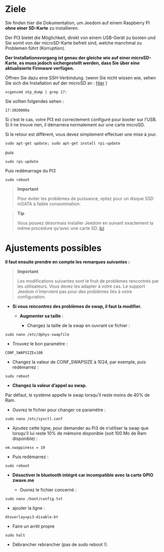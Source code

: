 Ziele 
========

Sie finden hier die Dokumentation, um Jeedom auf einem Raspberry PI **ohne einer SD-Karte** zu installieren.

Der PI3 bietet die Möglichkeit, direkt von einem USB-Gerät zu booten und Sie somit von der microSD-Karte befreit sind, welche manchmal zu Problemen führt (Korruption).

**Der Installationsvorgang ist genau der gleiche wie auf einer microSD-Karte,
es muss jedoch sichergestellt werden, dass Sie über eine aktualisierte
Firmware verfügen.**

Öffnen Sie dazu eine SSH-Verbindung. (wenn Sie nicht wissen wie, sehen Sie sich die Installation auf der microSD an :
[Hier](https://jeedom.github.io/documentation/installation/fr_FR/index.html)
)

    vcgencmd otp_dump | grep 17:

Sie sollten folgendes sehen :

    17:3020000a

Si c’est le cas, votre PI3 est correctement configuré pour booter sur
l’USB. Si il ne trouve rien, il démarrera normalement sur une carte
microSD.

Si le retour est différent, vous devez simplement effectuer une mise à
jour.

    sudo apt-get update; sudo apt-get install rpi-update

puis

    sudo rpi-update

Puis redémarrage du PI3

    sudo reboot

> **Important**
>
> Pour éviter les problèmes de puissance, optez pour un disque SSD mSATA
> à faible consommation.

> **Tip**
>
> Vous pouvez désormais installer Jeedom en suivant exactement la même
> procédure qu’avec une carte SD.
> [Ici](https://jeedom.github.io/documentation/installation/fr_FR/index.html)

Ajustements possibles 
=====================

**Il faut ensuite prendre en compte les remarques suivantes :**

> **Important**
>
> Les modifications suivantes sont le fruit de problèmes rencontrés par
> les utilisateurs. Vous devez les adapter à votre cas. Le support
> Jeedom n’intervient pas pour des problèmes liés à votre configuration.

-   **Si vous rencontrez des problèmes de swap, il faut la modifier.**

    -   **Augmenter sa taille** :

        -   Changez la taille de la swap en ouvrant ce fichier :

<!-- -->

    sudo nano /etc/dphys-swapfile

-   Trouvez le bon paramètre :

<!-- -->

    CONF_SWAPSIZE=100

-   Changez la valeur de CONF\_SWAPSIZE à 1024, par exemple, puis
    redémarrez :

<!-- -->

    sudo reboot

-   **Changez la valeur d’appel au swap.**

Par défaut, le système appelle le swap lorsqu’il reste moins de 40% de
Ram.

-   Ouvrez le fichier pour changer ce paramètre :

<!-- -->

    sudo nano /etc/sysctl.conf

-   Ajoutez cette ligne, pour demander au Pi3 de n’utiliser la swap que
    lorsqu’il lui reste 10% de mémoire disponible (soit 100 Mo de
    Ram disponible) :

<!-- -->

    vm.swappiness = 10

-   Puis redémarrez :

<!-- -->

    sudo reboot

-   **Désactiver le bluetooth intégré car incompatible avec la carte
    GPIO zwave.me**

    -   Ouvrez le fichier concerné :

<!-- -->

    sudo nano /boot/config.txt

-   ajouter la ligne :

<!-- -->

    dtoverlay=pi3-disable-bt

-   Faire un arrêt propre

<!-- -->

    sudo halt

-   Débrancher rebrancher (pas de sudo reboot !).


